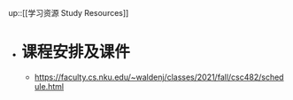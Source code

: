 up::[[学习资源 Study Resources]]
- # 课程安排及课件
	- https://faculty.cs.nku.edu/~waldenj/classes/2021/fall/csc482/schedule.html